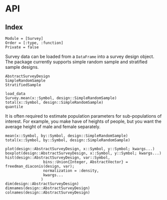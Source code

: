 # API

## Index

```@index
Module = [Survey]
Order = [:type, :function]
Private = false
```
Survey data can be loaded from a `DataFrame` into a survey design object. The package currently supports simple random sample and stratified sample designs. 
```@docs
AbstractSurveyDesign
SimpleRandomSample
StratifiedSample
```

```@docs
load_data
Survey.mean(x::Symbol, design::SimpleRandomSample)
total(x::Symbol, design::SimpleRandomSample)
quantile
```

It is often required to estimate population parameters for sub-populations of interest. For example, you make have of heights of people, but you want the average height of male and female separately. 
```@docs
mean(x::Symbol, by::Symbol, design::SimpleRandomSample) 
total(x::Symbol, by::Symbol, design::SimpleRandomSample) 
```
```@docs
plot(design::AbstractSurveyDesign, x::Symbol, y::Symbol; kwargs...)
boxplot(design::AbstractSurveyDesign, x::Symbol, y::Symbol; kwargs...)
hist(design::AbstractSurveyDesign, var::Symbol,
				 bins::Union{Integer, AbstractVector} = freedman_diaconis(design, var);
				 normalization = :density,
				 kwargs...
    			)
dim(design::AbstractSurveyDesign)
dimnames(design::AbstractSurveyDesign)
colnames(design::AbstractSurveyDesign)
```
